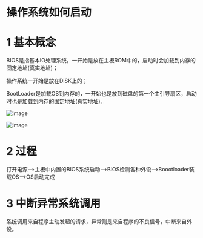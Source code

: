 # 操作系统如何启动
# 1 基本概念
BIOS是指基本IO处理系统，一开始是放在主板ROM中的，启动时会加载到内存的固定地址(真实地址)；

操作系统一开始是放在DISK上的；

BootLoader是加载OS到内存的，一开始也是放到磁盘的第一个主引导扇区，启动时也是加载到内存的固定地址(真实地址)。

![image](https://i.imgur.com/2cFYn2a.png)

![image](https://i.imgur.com/MewrsXk.png)
# 2 过程
打开电源-->主板中内置的BIOS系统启动-->BIOS检测各种外设-->Boootloader装载OS-->OS启动完成

# 3 中断异常系统调用
系统调用来自程序主动发起的请求，异常则是来自程序的不良信号，中断来自外设。
